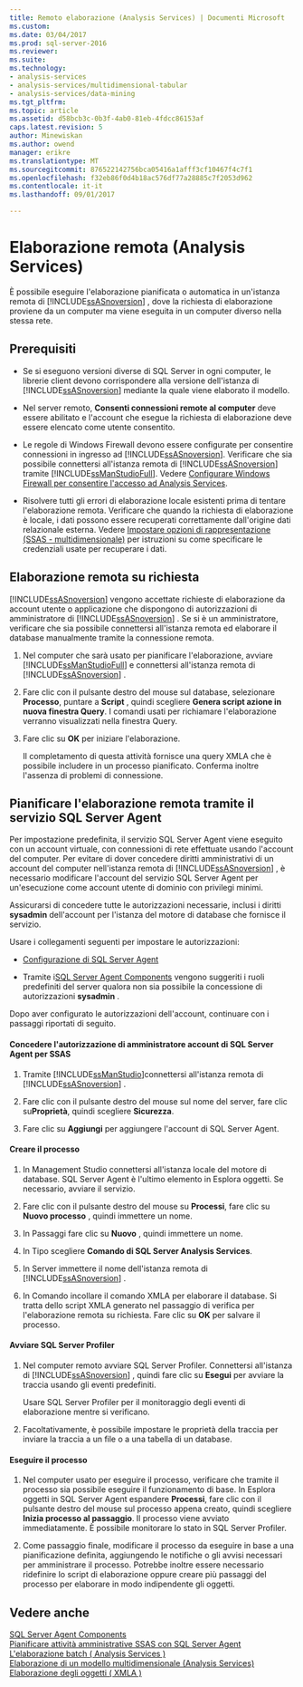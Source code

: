 ```yaml
---
title: Remoto elaborazione (Analysis Services) | Documenti Microsoft
ms.custom: 
ms.date: 03/04/2017
ms.prod: sql-server-2016
ms.reviewer: 
ms.suite: 
ms.technology:
- analysis-services
- analysis-services/multidimensional-tabular
- analysis-services/data-mining
ms.tgt_pltfrm: 
ms.topic: article
ms.assetid: d58bcb3c-0b3f-4ab0-81eb-4fdcc86153af
caps.latest.revision: 5
author: Minewiskan
ms.author: owend
manager: erikre
ms.translationtype: MT
ms.sourcegitcommit: 876522142756bca05416a1afff3cf10467f4c7f1
ms.openlocfilehash: f32eb86f0d4b18ac576df77a28885c7f2053d962
ms.contentlocale: it-it
ms.lasthandoff: 09/01/2017

---
```

# <a name="remote-processing-analysis-services"></a>Elaborazione remota (Analysis Services)
  È possibile eseguire l'elaborazione pianificata o automatica in un'istanza remota di [!INCLUDE[ssASnoversion](../../includes/ssasnoversion-md.md)] , dove la richiesta di elaborazione proviene da un computer ma viene eseguita in un computer diverso nella stessa rete.  
  
## <a name="prerequisites"></a>Prerequisiti  
  
-   Se si eseguono versioni diverse di SQL Server in ogni computer, le librerie client devono corrispondere alla versione dell'istanza di [!INCLUDE[ssASnoversion](../../includes/ssasnoversion-md.md)] mediante la quale viene elaborato il modello.
  
-   Nel server remoto, **Consenti connessioni remote al computer** deve essere abilitato e l'account che esegue la richiesta di elaborazione deve essere elencato come utente consentito.  
  
-   Le regole di Windows Firewall devono essere configurate per consentire connessioni in ingresso ad [!INCLUDE[ssASnoversion](../../includes/ssasnoversion-md.md)]. Verificare che sia possibile connettersi all'istanza remota di [!INCLUDE[ssASnoversion](../../includes/ssasnoversion-md.md)] tramite [!INCLUDE[ssManStudioFull](../../includes/ssmanstudiofull-md.md)]. Vedere [Configurare Windows Firewall per consentire l'accesso ad Analysis Services](../../analysis-services/instances/configure-the-windows-firewall-to-allow-analysis-services-access.md).  
  
-   Risolvere tutti gli errori di elaborazione locale esistenti prima di tentare l'elaborazione remota. Verificare che quando la richiesta di elaborazione è locale, i dati possono essere recuperati correttamente dall'origine dati relazionale esterna. Vedere [Impostare opzioni di rappresentazione &#40;SSAS - multidimensionale&#41;](../../analysis-services/multidimensional-models/set-impersonation-options-ssas-multidimensional.md) per istruzioni su come specificare le credenziali usate per recuperare i dati.  
  
## <a name="on-demand-remote-processing"></a>Elaborazione remota su richiesta  
 [!INCLUDE[ssASnoversion](../../includes/ssasnoversion-md.md)] vengono accettate richieste di elaborazione da account utente o applicazione che dispongono di autorizzazioni di amministratore di [!INCLUDE[ssASnoversion](../../includes/ssasnoversion-md.md)] . Se si è un amministratore, verificare che sia possibile connettersi all'istanza remota ed elaborare il database manualmente tramite la connessione remota.  
  
1.  Nel computer che sarà usato per pianificare l'elaborazione, avviare [!INCLUDE[ssManStudioFull](../../includes/ssmanstudiofull-md.md)] e connettersi all'istanza remota di [!INCLUDE[ssASnoversion](../../includes/ssasnoversion-md.md)] .  
  
2.  Fare clic con il pulsante destro del mouse sul database, selezionare **Processo**, puntare a **Script** , quindi scegliere **Genera script azione in nuova finestra Query**. I comandi usati per richiamare l'elaborazione verranno visualizzati nella finestra Query.  
  
3.  Fare clic su **OK** per iniziare l'elaborazione.  
  
     Il completamento di questa attività fornisce una query XMLA che è possibile includere in un processo pianificato. Conferma inoltre l'assenza di problemi di connessione.  
  
## <a name="schedule-remote-processing-using-sql-server-agent-service"></a>Pianificare l'elaborazione remota tramite il servizio SQL Server Agent  
 Per impostazione predefinita, il servizio SQL Server Agent viene eseguito con un account virtuale, con connessioni di rete effettuate usando l'account del computer. Per evitare di dover concedere diritti amministrativi di un account del computer nell'istanza remota di [!INCLUDE[ssASnoversion](../../includes/ssasnoversion-md.md)] , è necessario modificare l'account del servizio SQL Server Agent per un'esecuzione come account utente di dominio con privilegi minimi.  
  
 Assicurarsi di concedere tutte le autorizzazioni necessarie, inclusi i diritti **sysadmin** dell'account per l'istanza del motore di database che fornisce il servizio.  
  
 Usare i collegamenti seguenti per impostare le autorizzazioni:  
  
-   [Configurazione di SQL Server Agent](http://msdn.microsoft.com/library/2e361a62-9e92-4fcd-80d7-d6960f127900)  
  
-   Tramite i[SQL Server Agent Components](http://msdn.microsoft.com/library/8d1dc600-aabb-416f-b3af-fbc9fccfd0ec) vengono suggeriti i ruoli predefiniti del server qualora non sia possibile la concessione di autorizzazioni **sysadmin** .  
  
 Dopo aver configurato le autorizzazioni dell'account, continuare con i passaggi riportati di seguito.  
  
#### <a name="grant-the-sql-server-agent-account-administrator-permission-on-ssas"></a>Concedere l'autorizzazione di amministratore account di SQL Server Agent per SSAS  
  
1.  Tramite [!INCLUDE[ssManStudio](../../includes/ssmanstudio-md.md)]connettersi all'istanza remota di [!INCLUDE[ssASnoversion](../../includes/ssasnoversion-md.md)] .  
  
2.  Fare clic con il pulsante destro del mouse sul nome del server, fare clic su**Proprietà**, quindi scegliere **Sicurezza**.  
  
3.  Fare clic su **Aggiungi** per aggiungere l'account di SQL Server Agent.  
  
#### <a name="create-the-job"></a>Creare il processo  
  
1.  In Management Studio connettersi all'istanza locale del motore di database. SQL Server Agent è l'ultimo elemento in Esplora oggetti. Se necessario, avviare il servizio.  
  
2.  Fare clic con il pulsante destro del mouse su **Processi**, fare clic su **Nuovo processo** , quindi immettere un nome.  
  
3.  In Passaggi fare clic su **Nuovo** , quindi immettere un nome.  
  
4.  In Tipo scegliere **Comando di SQL Server Analysis Services**.  
  
5.  In Server immettere il nome dell'istanza remota di [!INCLUDE[ssASnoversion](../../includes/ssasnoversion-md.md)] .  
  
6.  In Comando incollare il comando XMLA per elaborare il database. Si tratta dello script XMLA generato nel passaggio di verifica per l'elaborazione remota su richiesta. Fare clic su **OK** per salvare il processo.  
  
#### <a name="start-sql-server-profiler"></a>Avviare SQL Server Profiler  
  
1.  Nel computer remoto avviare SQL Server Profiler. Connettersi all'istanza di [!INCLUDE[ssASnoversion](../../includes/ssasnoversion-md.md)] , quindi fare clic su **Esegui** per avviare la traccia usando gli eventi predefiniti.  
  
     Usare SQL Server Profiler per il monitoraggio degli eventi di elaborazione mentre si verificano.  
  
2.  Facoltativamente, è possibile impostare le proprietà della traccia per inviare la traccia a un file o a una tabella di un database.  
  
#### <a name="run-the-job"></a>Eseguire il processo  
  
1.  Nel computer usato per eseguire il processo, verificare che tramite il processo sia possibile eseguire il funzionamento di base. In Esplora oggetti in SQL Server Agent espandere **Processi**, fare clic con il pulsante destro del mouse sul processo appena creato, quindi scegliere **Inizia processo al passaggio**. Il processo viene avviato immediatamente. È possibile monitorare lo stato in SQL Server Profiler.  
  
2.  Come passaggio finale, modificare il processo da eseguire in base a una pianificazione definita, aggiungendo le notifiche o gli avvisi necessari per amministrare il processo. Potrebbe inoltre essere necessario ridefinire lo script di elaborazione oppure creare più passaggi del processo per elaborare in modo indipendente gli oggetti.  
  
## <a name="see-also"></a>Vedere anche  
 [SQL Server Agent Components](http://msdn.microsoft.com/library/8d1dc600-aabb-416f-b3af-fbc9fccfd0ec)   
 [Pianificare attività amministrative SSAS con SQL Server Agent](../../analysis-services/instances/schedule-ssas-administrative-tasks-with-sql-server-agent.md)   
 [L'elaborazione batch &#40; Analysis Services &#41;](../../analysis-services/multidimensional-models/batch-processing-analysis-services.md)   
 [Elaborazione di un modello multidimensionale &#40;Analysis Services&#41;](../../analysis-services/multidimensional-models/processing-a-multidimensional-model-analysis-services.md)   
 [Elaborazione degli oggetti &#40; XMLA &#41;](../../analysis-services/multidimensional-models-scripting-language-assl-xmla/processing-objects-xmla.md)  
  
  
